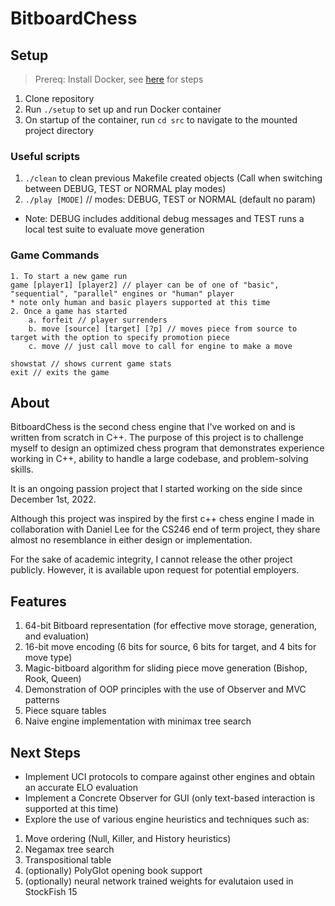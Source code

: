 # BitboardChess

## Setup

> Prereq: Install Docker, see [here](https://docs.docker.com/get-docker/) for steps

1. Clone repository
2. Run `./setup` to set up and run Docker container
3. On startup of the container, run `cd src` to navigate to the mounted project directory

### Useful scripts
1. `./clean` to clean previous Makefile created objects 
(Call when switching between DEBUG, TEST or NORMAL play modes)
2. `./play [MODE]` // modes: DEBUG, TEST or NORMAL (default no param) 
* Note: DEBUG includes additional debug messages and TEST runs a local test suite to evaluate move generation

### Game Commands
```
1. To start a new game run
game [player1] [player2] // player can be of one of "basic", "sequential", "parallel" engines or "human" player
* note only human and basic players supported at this time
2. Once a game has started
    a. forfeit // player surrenders
    b. move [source] [target] [?p] // moves piece from source to target with the option to specify promotion piece
    c. move // just call move to call for engine to make a move

showstat // shows current game stats
exit // exits the game
```

## About
BitboardChess is the second chess engine that I've worked on and is written from scratch in C++. The purpose of this project is to challenge myself to design an optimized chess program that demonstrates experience working in C++, ability to handle a large codebase, and problem-solving skills.

It is an ongoing passion project that I started working on the side since December 1st, 2022.

Although this project was inspired by the first c++ chess engine I made in collaboration with Daniel Lee for the CS246 end of term project, they share almost no resemblance in either design or implementation. 

For the sake of academic integrity, I cannot release the other project publicly. However, it is available upon request for potential employers.

## Features

1. 64-bit Bitboard representation (for effective move storage, generation, and evaluation)
2. 16-bit move encoding (6 bits for source, 6 bits for target, and 4 bits for move type)
3. Magic-bitboard algorithm for sliding piece move generation (Bishop, Rook, Queen)
4. Demonstration of OOP principles with the use of Observer and MVC patterns
5. Piece square tables
6. Naive engine implementation with minimax tree search

## Next Steps
- Implement UCI protocols to compare against other engines and obtain an accurate ELO evaluation
- Implement a Concrete Observer for GUI (only text-based interaction is supported at this time)
- Explore the use of various engine heuristics and techniques such as:
1. Move ordering (Null, Killer, and History heuristics)
2. Negamax tree search
3. Transpositional table
4. (optionally) PolyGlot opening book support
5. (optionally) neural network trained weights for evalutaion used in StockFish 15
